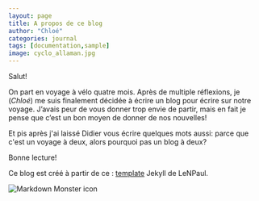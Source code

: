 ```yaml
---
layout: page
title: A propos de ce blog
author: "Chloé"
categories: journal
tags: [documentation,sample]
image: cyclo_allaman.jpg
---
```


Salut!

On part en voyage à vélo quatre mois. Après de multiple réflexions, je (*Chloé*) me suis finalement décidée à écrire un blog pour écrire sur notre voyage. J’avais peur de vous donner trop envie de partir, mais en fait je pense que c’est un bon moyen de donner de nos nouvelles!

Et pis après j'ai laissé Didier vous écrire quelques mots aussi: parce que c'est un voyage à deux, alors pourquoi pas un blog à deux?

Bonne lecture!

Ce blog est créé à partir de ce  : <a href="https://github.com/LeNPaul/jekyll-starter-kit" target="_blank">template</a> Jekyll de LeNPaul.



<img src="/cyclovoyage/assets/img/cyclo_allaman.jpg"
     alt="Markdown Monster icon"
     style="float: left; margin-right: 10px;" />
